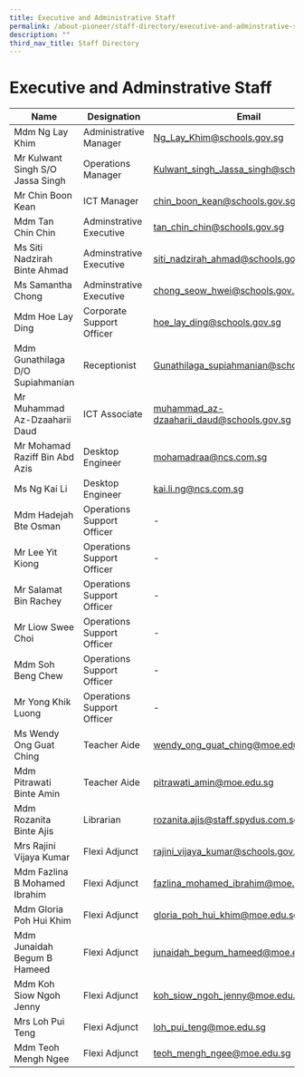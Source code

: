 ```yaml
---
title: Executive and Administrative Staff
permalink: /about-pioneer/staff-directory/executive-and-adminstrative-staff/
description: ""
third_nav_title: Staff Directory
---
```

# Executive and Adminstrative Staff

| Name                             | Designation                | Email                                     |
|----------------------------------|----------------------------|-------------------------------------------|
| Mdm Ng Lay Khim                  | Administrative Manager     | Ng_Lay_Khim@schools.gov.sg                |
| Mr Kulwant Singh S/O Jassa Singh | Operations Manager         | Kulwant_singh_Jassa_singh@schools.gov.sg  |
| Mr Chin Boon Kean                | ICT Manager                | chin_boon_kean@schools.gov.sg             |
| Mdm Tan Chin Chin                  | Adminstrative Executive    | tan_chin_chin@schools.gov.sg               |
| Ms Siti Nadzirah Binte Ahmad     | Adminstrative Executive    | siti_nadzirah_ahmad@schools.gov.sg        |
| Ms Samantha Chong                | Adminstrative Executive    | chong_seow_hwei@schools.gov.sg            |
| Mdm Hoe Lay Ding                 | Corporate Support Officer  | hoe_lay_ding@schools.gov.sg               |
| Mdm Gunathilaga D/O Supiahmanian | Receptionist               | Gunathilaga_supiahmanian@schools.gov.sg   |
| Mr Muhammad Az-Dzaaharii Daud    | ICT Associate              | muhammad_az-dzaaharii_daud@schools.gov.sg |
| Mr Mohamad Raziff Bin Abd Azis   | Desktop Engineer           |   mohamadraa@ncs.com.sg  |
|Ms Ng Kai Li  | Desktop Engineer           |   kai.li.ng@ncs.com.sg  |
| Mdm Hadejah Bte Osman            | Operations Support Officer | - |
| Mr Lee Yit Kiong                 | Operations Support Officer |           -  |
| Mr Salamat Bin Rachey            | Operations Support Officer |      - |
| Mr Liow Swee Choi  | Operations Support Officer |    -  |
| Mdm Soh Beng Chew                | Operations Support Officer |    -  |
| Mr Yong Khik Luong               | Operations Support Officer |       -  |
| Ms Wendy Ong Guat Ching          | Teacher Aide               |         wendy_ong_guat_ching@moe.edu.sg  |
|Mdm Pitrawati Binte Amin |Teacher Aide|pitrawati_amin@moe.edu.sg|
| Mdm Rozanita Binte Ajis    | Librarian                  |                         rozanita.ajis@staff.spydus.com.sg |
| Mrs Rajini Vijaya Kumar | Flexi Adjunct | rajini_vijaya_kumar@schools.gov.sg |
| Mdm Fazlina B Mohamed Ibrahim | Flexi Adjunct | fazlina_mohamed_ibrahim@moe.edu.sg |
| Mdm Gloria Poh Hui Khim | Flexi Adjunct | gloria_poh_hui_khim@moe.edu.sg |
| Mdm Junaidah Begum B Hameed | Flexi Adjunct | junaidah_begum_hameed@moe.edu.sg |
| Mdm Koh Siow Ngoh Jenny | Flexi Adjunct |koh_siow_ngoh_jenny@moe.edu.sg  |
| Mrs Loh Pui Teng | Flexi Adjunct | loh_pui_teng@moe.edu.sg |
| Mdm Teoh Mengh Ngee | Flexi Adjunct | teoh_mengh_ngee@moe.edu.sg |
